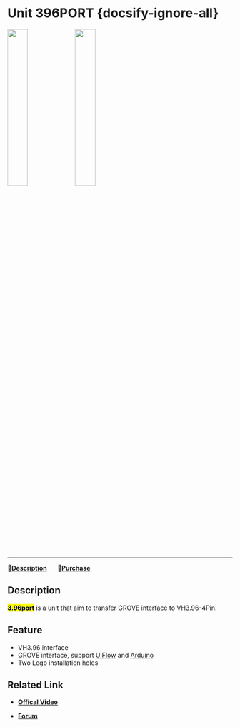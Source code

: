 # Unit 396PORT {docsify-ignore-all}

<img src="assets/img/product_pics/unit/M5GO_Unit_396port.png" width="30%" height="30%"><img src="assets/img/product_pics/unit/unit_396port_02.png" width="30%" height="30%">

***

:memo:**[Description](#Description)**&nbsp;&nbsp;&nbsp;&nbsp;&nbsp;&nbsp;🛒**[Purchase](https://www.aliexpress.com/store/product/M5Stack-Official-3-96-4Pin-Transfer-Module-Grove-Compatible-with-M5GO-FIRE-ESP32-Development-Kit/3226069_32922623759.html?spm=2114.12010612.8148356.26.57e2724dWGWCCC)**

## Description

**<mark>3.96port</mark>** is a unit that aim to transfer GROVE interface to VH3.96-4Pin.

## Feature

-  VH3.96 interface
-  GROVE interface, support [UIFlow](http://flow.m5stack.com) and [Arduino](http://www.arduino.cc)
-  Two Lego installation holes

## Related Link

- **[Offical Video](https://www.youtube.com/channel/UCozgFVglWYQXbvTmGyS739w)**

- **[Forum](http://forum.m5stack.com/)**
